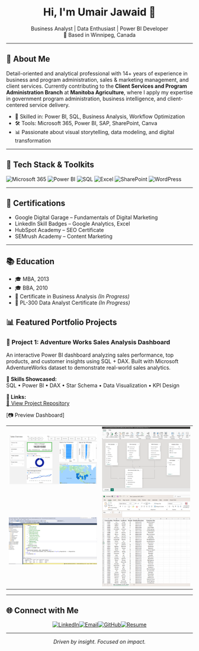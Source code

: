 <h1 align="center">Hi, I'm Umair Jawaid 👋</h1>

<p align="center">
  Business Analyst | Data Enthusiast | Power BI Developer  
  <br>
  📍 Based in Winnipeg, Canada
</p>

---

## 💼 About Me

Detail-oriented and analytical professional with 14+ years of experience in business and program administration, sales & marketing management, and client services. Currently contributing to the **Client Services and Program Administration Branch** at **Manitoba Agriculture**, where I apply my expertise in government program administration, business intelligence, and client-centered service delivery.



- 🧠 Skilled in: Power BI, SQL, Business Analysis, Workflow Optimization  
- 🛠️ Tools: Microsoft 365, Power BI, SAP, SharePoint, Canva  
- 📊 Passionate about visual storytelling, data modeling, and digital transformation

---

## 🧰 Tech Stack & Toolkits

![Microsoft 365](https://img.shields.io/badge/-Microsoft_365-D83B01?style=flat&logo=microsoft&logoColor=white)
![Power BI](https://img.shields.io/badge/-Power_BI-F2C811?style=flat&logo=power-bi&logoColor=black)
![SQL](https://img.shields.io/badge/-SQL-4479A1?style=flat&logo=postgresql&logoColor=white)
![Excel](https://img.shields.io/badge/-Excel-217346?style=flat&logo=microsoft-excel&logoColor=white)
![SharePoint](https://img.shields.io/badge/-SharePoint-0078D4?style=flat&logo=microsoft-sharepoint&logoColor=white)
![WordPress](https://img.shields.io/badge/-WordPress-21759B?style=flat&logo=wordpress&logoColor=white)

---

## 📜 Certifications

- Google Digital Garage – Fundamentals of Digital Marketing  
- LinkedIn Skill Badges – Google Analytics, Excel  
- HubSpot Academy – SEO Certificate  
- SEMrush Academy – Content Marketing  

---

## 📚 Education

- 🎓 MBA, 2013  
- 🎓 BBA, 2010  
- 📘 Certificate in Business Analysis *(In Progress)*  
- 📘 PL-300 Data Analyst Certificate *(In Progress)*



## 📊 Featured Portfolio Projects

### 🎯 Project 1: Adventure Works Sales Analysis Dashboard

An interactive Power BI dashboard analyzing sales performance, top products, and customer insights using SQL + DAX. Built with Microsoft AdventureWorks dataset to demonstrate real-world sales analytics.

**🧩 Skills Showcased:**  
SQL • Power BI • DAX • Star Schema • Data Visualization • KPI Design

**🔗 Links:**  
[📂 View Project Repository](https://github.com/yourusername/adventureworks-sales-dashboard)  

[📷 Preview Dashboard]

<table>
  <tr>
    <td><img src="U Jawaid Dashboard Screen 1.png" width="500"></td>
    <td><img src="U Jawaid Dashboard Screen 4 Data Modeling.png" width="500"></td>
  </tr>
  <tr>
    <td><img src="U Jawaid Dashboard Screen 5 SQL.png" width="500"></td>
    <td><img src="U Jawaid Dashboard Screen 6 Cleaned Data.png" width="500"></td>
  </tr>
</table>



---

## 🌐 Connect with Me


<p align="center"><a href="https://www.linkedin.com/in/umairjawaid" target="_blank"><img src="https://img.shields.io/badge/-LinkedIn-0A66C2?style=for-the-badge&logo=linkedin&logoColor=white" alt="LinkedIn"></a><a href="mailto:umairbaqar@yahoo.com"><img src="https://img.shields.io/badge/-Email-D14836?style=for-the-badge&logo=gmail&logoColor=white" alt="Email"></a><a href="https://github.com/yourusername" target="_blank"><img src="https://img.shields.io/badge/-GitHub-181717?style=for-the-badge&logo=github&logoColor=white" alt="GitHub"></a><a href="https://your-resume-link.com" target="_blank"><img src="https://img.shields.io/badge/-Resume-6A5ACD?style=for-the-badge&logo=read-the-docs&logoColor=white" alt="Resume"></a></p>


---

<p align="center">
  <i>Driven by insight. Focused on impact.</i>
</p>
